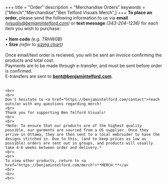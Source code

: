 +++
title = "Order"
description = "Merchandise Orders"
keywords = ["Merch","Merchandise","Ben Telford Visuals Merch",]
+++
**To place an order,** please send the following information to us via **email** *(visuals@benjamintelford.com)* or **text message** *(343-204-1236)* for each item you wish to purchase:
<br>
<br>
• **Item code** *(e.g. TRHW0B)*
<br>
• **Size** *(refer to <a href="https://benjamintelford.com/img/merch/sizingchart.jpg">sizing chart</a>)*
<br>
<br>
Once email/text order is recieved, you will be sent an invoice confirming the products and total cost. 
<br>
Payments are to be made through e-transfer, and must be sent before order is confirmed.
<br>
E-transfers are sent to **bent@benjamintelford.com**.
<br>
<br>
~~~~~~
<br>
<br>
Don't hesitate to <a href="https://benjamintelford.com/contact">reach out</a> with any questions regarding merch!
<br>
Thank you for supporting Ben Telford Visuals!
<br>
<br>
*Note: To ensure that our products are of the highest quality possible, our garments are sourced from a US supplier. Once they arrive in Ottawa, they are then sent to a local embroider to have the designs stitched in. Due to this, (and to keep prices as low as possible) orders are sent out in groups, and products will usually take 4-6 weeks between order and delivery.*
<br>
<br>
To view other products, return to <a href="https://benjamintelford.com/merch">**MERCH.**</a>
<br>
<br>
<br>